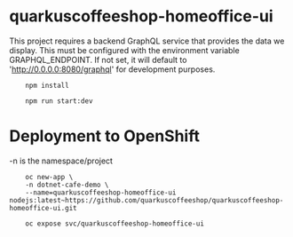 # quarkuscoffeeshop-homeoffice-ui

This project requires a backend GraphQL service that provides the data we display. This must be configured with the environment variable GRAPHQL_ENDPOINT. If not set, it will default to 'http://0.0.0.0:8080/graphql' for development purposes.

        npm install

        npm run start:dev

# Deployment to OpenShift
-n  is the namespace/project

        oc new-app \
        -n dotnet-cafe-demo \
        --name=quarkuscoffeeshop-homeoffice-ui nodejs:latest~https://github.com/quarkuscoffeeshop/quarkuscoffeeshop-homeoffice-ui.git

        oc expose svc/quarkuscoffeeshop-homeoffice-ui